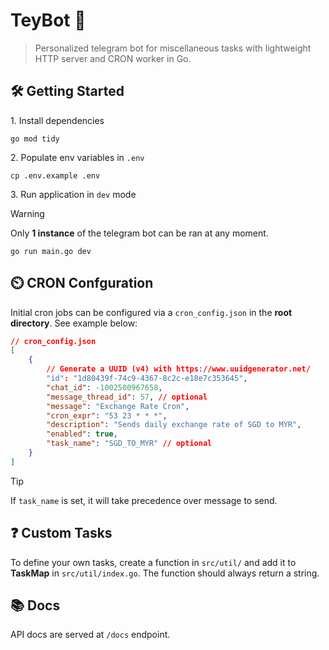 # TeyBot 🤖

> Personalized telegram bot for miscellaneous tasks with lightweight HTTP server and CRON worker in Go.

## 🛠 Getting Started

1\. Install dependencies

```terminal
go mod tidy
```

2\. Populate env variables in `.env`

```terminal
cp .env.example .env
```

3\. Run application in `dev` mode

> [!WARNING]  
> Only **1 instance** of the telegram bot can be ran at any moment.

```terminal
go run main.go dev
```

## ⏲️ CRON Confguration

Initial cron jobs can be configured via a `cron_config.json` in the **root directory**. See example below:

```json
// cron_config.json
[
	{
		// Generate a UUID (v4) with https://www.uuidgenerator.net/
		"id": "1d80439f-74c9-4367-8c2c-e18e7c353645",
		"chat_id": -1002500967658,
		"message_thread_id": 57, // optional
		"message": "Exchange Rate Cron",
		"cron_expr": "53 23 * * *",
		"description": "Sends daily exchange rate of SGD to MYR",
		"enabled": true,
		"task_name": "SGD_TO_MYR" // optional
	}
]
```

> [!TIP]  
> If `task_name` is set, it will take precedence over message to send.

## ❓ Custom Tasks

To define your own tasks, create a function in `src/util/` and add it to **TaskMap** in `src/util/index.go`. The function should always return a string.

## 📚 Docs

API docs are served at `/docs` endpoint.

